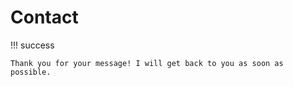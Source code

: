 # Contact

!!! success

    Thank you for your message! I will get back to you as soon as possible.
